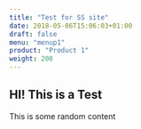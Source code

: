 ```yaml
---
title: "Test for SS site"
date: 2018-05-06T15:06:03+01:00
draft: false
menu: "menup1"
product: "Product 1"
weight: 200
---
```



## HI! This is a Test

This is some random content
